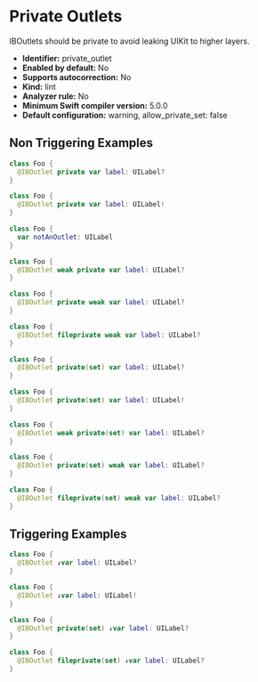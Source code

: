 # Private Outlets

IBOutlets should be private to avoid leaking UIKit to higher layers.

* **Identifier:** private_outlet
* **Enabled by default:** No
* **Supports autocorrection:** No
* **Kind:** lint
* **Analyzer rule:** No
* **Minimum Swift compiler version:** 5.0.0
* **Default configuration:** warning, allow_private_set: false

## Non Triggering Examples

```swift
class Foo {
  @IBOutlet private var label: UILabel?
}

```

```swift
class Foo {
  @IBOutlet private var label: UILabel!
}

```

```swift
class Foo {
  var notAnOutlet: UILabel
}

```

```swift
class Foo {
  @IBOutlet weak private var label: UILabel?
}

```

```swift
class Foo {
  @IBOutlet private weak var label: UILabel?
}

```

```swift
class Foo {
  @IBOutlet fileprivate weak var label: UILabel?
}

```

```swift
class Foo {
  @IBOutlet private(set) var label: UILabel?
}

```

```swift
class Foo {
  @IBOutlet private(set) var label: UILabel!
}

```

```swift
class Foo {
  @IBOutlet weak private(set) var label: UILabel?
}

```

```swift
class Foo {
  @IBOutlet private(set) weak var label: UILabel?
}

```

```swift
class Foo {
  @IBOutlet fileprivate(set) weak var label: UILabel?
}

```

## Triggering Examples

```swift
class Foo {
  @IBOutlet ↓var label: UILabel?
}

```

```swift
class Foo {
  @IBOutlet ↓var label: UILabel!
}

```

```swift
class Foo {
  @IBOutlet private(set) ↓var label: UILabel?
}

```

```swift
class Foo {
  @IBOutlet fileprivate(set) ↓var label: UILabel?
}

```